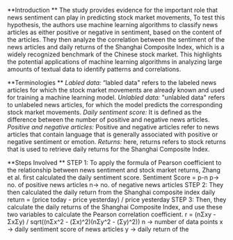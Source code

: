 **Introduction **
The study provides evidence for the important role that news sentiment can play in 
predicting stock market movements, To test this hypothesis, the authors use machine 
learning algorithms to classify news articles as either positive or negative in 
sentiment, based on the content of the articles. They then analyze the correlation 
between the sentiment of the news articles and daily returns of the Shanghai 
Composite Index, which is a widely recognized benchmark of the Chinese stock 
market. This highlights the potential applications of machine learning algorithms in 
analyzing large amounts of textual data to identify patterns and correlations. 

**Terminologies **
_Labled data:_ “labled data" refers to the labeled news articles for which the stock 
market movements are already known and used for training a machine learning model. 
_Unlabled data:_ "unlabled data" refers to unlabeled news articles, for which the model 
predicts the corresponding stock market movements. 
_Daily sentiment score:_ It is defined as the difference between the number of positive 
and negative news articles.  
_Positive and negative articles:_ Positive and negative articles refer to news articles that 
contain language that is generally associated with positive or negative sentiment or 
emotion. 
_Returns:_ here, returns refers to stock returns that is used to retrieve daily returns for 
the Shanghai Composite Index. 

**Steps Involved **
STEP 1: 
To apply the formula of Pearson coefficient to the relationship between news 
sentiment and stock market returns, Zhang et al. first calculated the daily sentiment 
score. 
Sentiment Score = p-n 
p-> no. of positive news articles 
n-> no. of negative news articles 
STEP 2: 
They then calculated the daily return from the Shanghai composite index 
daily return = (price today - price yesterday) / price yesterday 
STEP 3: 
Then, they calculate the daily returns of the Shanghai Composite Index, and 
use these two variables to calculate the Pearson correlation coefficient. 
r = (nΣxy - ΣxΣy) / sqrt((nΣx^2 - (Σx)^2)(nΣy^2 - (Σy)^2)) 
n -> number of data points 
x -> daily sentiment score of news articles 
y -> daily return of the 
